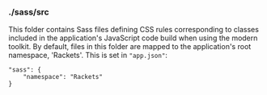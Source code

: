 ### ./sass/src

This folder contains Sass files defining CSS rules corresponding to classes
included in the application's JavaScript code build when using the modern toolkit.
By default, files in this folder are mapped to the application's root namespace, 'Rackets'.
This is set in `"app.json"`:

    "sass": {
        "namespace": "Rackets"
    }